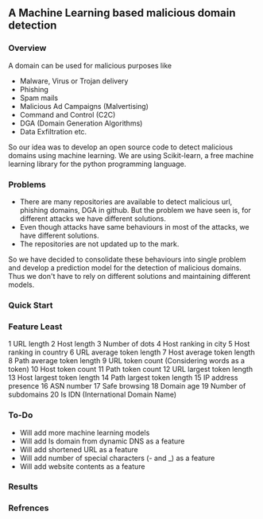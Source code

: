 ## A Machine Learning based malicious domain detection
### Overview
A domain can be used for malicious purposes like 
- Malware, Virus or Trojan delivery
- Phishing
- Spam mails
- Malicious Ad Campaigns (Malvertising)
- Command and Control (C2C)
- DGA (Domain Generation Algorithms)
- Data Exfiltration etc.

So our idea was to develop an open source code to detect malicious domains using machine learning. We are using Scikit-learn, a free machine learning library for the python programming language. 
### Problems
- There are many repositories are available to detect malicious url, phishing domains, DGA in github. But the problem we have seen is, for different attacks we have different solutions.
- Even though attacks have same behaviours in most of the attacks, we have different solutions.
- The repositories are not updated up to the mark.

So we have decided to consolidate these behaviours into single problem and develop a prediction model for the detection of malicious domains. Thus we don't have to rely on different solutions and maintaining different models.
### Quick Start
### Feature Least
1 URL length
2 Host length
3 Number of dots
4 Host ranking in city
5 Host ranking in country
6 URL average token length
7 Host average token length
8 Path average token length
9 URL token count (Considering words as a token)
10 Host token count
11 Path token count
12 URL largest token length
13 Host largest token length
14 Path largest token length
15 IP address presence
16 ASN number
17 Safe browsing
18 Domain age
19 Number of subdomains
20 Is IDN (International Domain Name)
### To-Do
- Will add more machine learning models
- Will add Is domain from dynamic DNS as a feature
- Will add shortened URL as a feature
- Will add number of special characters (- and _) as a feature
- Will add website contents as a feature
### Results
### Refrences